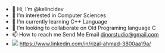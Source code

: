 - 👋 Hi, I’m @kelincidev
- 👀 I’m interested in Computer Sciences
- 🌱 I’m currently learning C++ Language
- 💞️ I’m looking to collaborate on Old Programing language C
- 📫 How to reach me Send Me Email dinorstudio@gmail.com
- <img src="https://img.icons8.com/material-rounded/24/000000/linkedin--v2.png"/>  https://www.linkedin.com/in/rizal-ahmad-3800aa19a/
<!---
kelincidev/kelincidev is a ✨ special ✨ repository because its `README.md` (this file) appears on your GitHub profile.
You can click the Preview link to take a look at your changes.
--->

